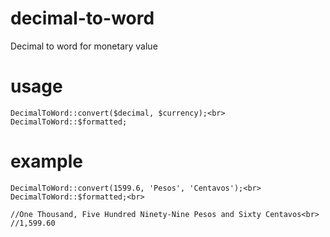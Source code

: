 # decimal-to-word
Decimal to word for monetary value

# usage
	DecimalToWord::convert($decimal, $currency);<br>
	DecimalToWord::$formatted;

# example
	DecimalToWord::convert(1599.6, 'Pesos', 'Centavos');<br>
	DecimalToWord::$formatted;<br>

	//One Thousand, Five Hundred Ninety-Nine Pesos and Sixty Centavos<br>
	//1,599.60


